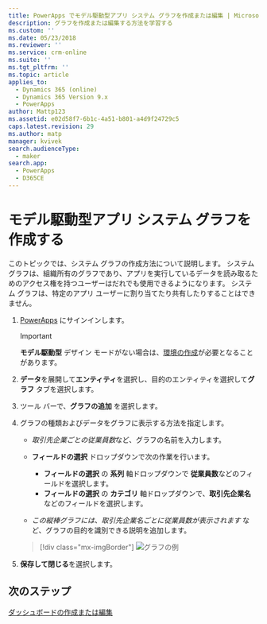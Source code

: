 ```yaml
---
title: PowerApps でモデル駆動型アプリ システム グラフを作成または編集 | MicrosoftDocs
description: グラフを作成または編集する方法を学習する
ms.custom: ''
ms.date: 05/23/2018
ms.reviewer: ''
ms.service: crm-online
ms.suite: ''
ms.tgt_pltfrm: ''
ms.topic: article
applies_to:
  - Dynamics 365 (online)
  - Dynamics 365 Version 9.x
  - PowerApps
author: Mattp123
ms.assetid: e02d58f7-6b1c-4a51-b801-a4d9f24729c5
caps.latest.revision: 29
ms.author: matp
manager: kvivek
search.audienceType:
  - maker
search.app:
  - PowerApps
  - D365CE
---
```

# <a name="create-a-model-driven-app-system-chart"></a>モデル駆動型アプリ システム グラフを作成する

このトピックでは、システム グラフの作成方法について説明します。 システム グラフは、組織所有のグラフであり、アプリを実行しているデータを読み取るためのアクセス権を持つユーザーはだれでも使用できるようになります。 システム グラフは、特定のアプリ ユーザーに割り当てたり共有したりすることはできません。  
  
1. [PowerApps](https://web.powerapps.com/?utm_source=padocs&utm_medium=linkinadoc&utm_campaign=referralsfromdoc) にサインインします。  

    > [!IMPORTANT]
    > **モデル駆動型** デザイン モードがない場合は、[環境の作成](https://docs.microsoft.com/powerapps/administrator/create-environment)が必要となることがあります。     
  
2. **データ**を展開して**エンティティ**を選択し、目的のエンティティを選択して**グラフ** タブを選択します。  
  
3.  ツール バーで、**グラフの追加** を選択します。  
  
4.  グラフの種類およびデータをグラフに表示する方法を指定します。  
  
    -   *取引先企業ごとの従業員数*など、グラフの名前を入力します。  
  
    -   **フィールドの選択** ドロップダウンで次の作業を行います。 
        - **フィールドの選択** の **系列** 軸ドロップダウンで **従業員数**などのフィールドを選択します。  
        - **フィールドの選択** の **カテゴリ** 軸ドロップダウンで、**取引先企業名** などのフィールドを選択します。
  
    -   *この縦棒グラフには、取引先企業名ごとに従業員数が表示されます* など、グラフの目的を識別できる説明を追加します。 

    > [!div class="mx-imgBorder"] 
    > ![グラフの例](media/sample-chart.png)
  
5.  **保存して閉じる**を選択します。  

## <a name="next-steps"></a>次のステップ  
[ダッシュボードの作成または編集](create-edit-dashboards.md)
